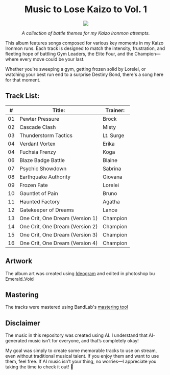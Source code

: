 <h1 align="center">Music to Lose Kaizo to Vol. 1</h1>
<p align="center"><img src="https://i.imgur.com/wmhuC1K.png"></p>

<p align="center"><i>A collection of battle themes for my Kaizo Ironmon attempts.</i>

This album features songs composed for various key moments in my Kaizo Ironmon runs. Each track is designed to match the intensity, frustration, and fleeting hope of battling Gym Leaders, the Elite Four, and the Champion—where every move could be your last.

Whether you're sweeping a gym, getting frozen solid by Lorelei, or watching your best run end to a surprise Destiny Bond, there's a song here for that moment.</p>

## Track List:

| **#** 	| **Title:**           	| **Trainer:** 	|
|-------	|----------------------	|--------------	|
| 01    	| Pewter Pressure      	| Brock        	|
| 02    	| Cascade Clash        	| Misty        	|
| 03    	| Thunderstorm Tactics 	| Lt. Surge    	|
| 04    	| Verdant Vortex       	| Erika        	|
| 04    	| Fuchsia Frenzy       	| Koga         	|
| 06    	| Blaze Badge Battle   	| Blaine       	|
| 07    	| Psychic Showdown     	| Sabrina      	|
| 08    	| Earthquake Authority 	| Giovana      	|
| 09    	| Frozen Fate          	| Lorelei      	|
| 10    	| Gauntlet of Pain     	| Bruno        	|
| 11    	| Haunted Factory      	| Agatha       	|
| 12    	| Gatekeeper of Dreams 	| Lance        	|
| 13    	| One Crit, One Dream (Version 1)  	| Champion     	|
| 14      | One Crit, One Dream (Version 2)   | Champion      |
| 15      | One Crit, One Dream (Version 3)   | Champion      |
| 16      | One Crit, One Dream (Version 4)   | Champion      |


## Artwork
The album art was created using [Ideogram](https://ideogram.ai) and edited in photoshop bu Emerald_Void

## Mastering
The tracks were mastered using BandLab's [mastering tool](https://www.bandlab.com/mastering)

## Disclaimer  

The music in this repository was created using AI. I understand that AI-generated music isn’t for everyone, and that’s completely okay!  

My goal was simply to create some memorable tracks to use on stream, even without traditional musical talent. If you enjoy them and want to use them, feel free. If AI music isn’t your thing, no worries—I appreciate you taking the time to check it out! 🎵  
